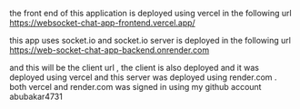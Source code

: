 the front end of this application is deployed using vercel in the following url
https://websocket-chat-app-frontend.vercel.app/

this app uses socket.io and socket.io server is deployed in the following url
https://web-socket-chat-app-backend.onrender.com

and this will be the client url , the client is also deployed and it was deployed using vercel
and this server was deployed using render.com . both vercel and render.com was signed in using my
github account abubakar4731